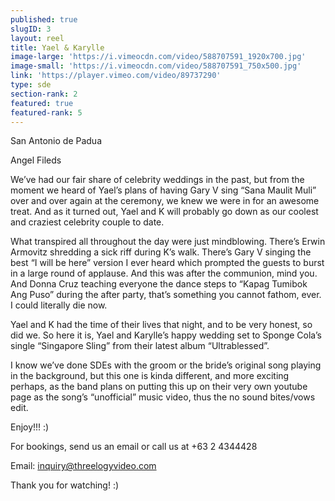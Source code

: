 ```yaml
---
published: true
slugID: 3
layout: reel
title: Yael & Karylle
image-large: 'https://i.vimeocdn.com/video/588707591_1920x700.jpg'
image-small: 'https://i.vimeocdn.com/video/588707591_750x500.jpg'
link: 'https://player.vimeo.com/video/89737290'
type: sde
section-rank: 2
featured: true
featured-rank: 5
---
```

San Antonio de Padua

Angel Fileds

We’ve had our fair share of celebrity weddings in the past, but from the moment we heard of Yael’s plans of having Gary V sing “Sana Maulit Muli” over and over again at the ceremony, we knew we were in for an awesome treat. And as it turned out, Yael and K will probably go down as our coolest and craziest celebrity couple to date.

What transpired all throughout the day were just mindblowing. There’s Erwin Armovitz shredding a sick riff during K’s walk. There’s Gary V singing the best “I will be here” version I ever heard which prompted the guests to burst in a large round of applause. And this was after the communion, mind you. And Donna Cruz teaching everyone the dance steps to “Kapag Tumibok Ang Puso” during the after party, that’s something you cannot fathom, ever. I could literally die now.

Yael and K had the time of their lives that night, and to be very honest, so did we. So here it is, Yael and Karylle’s happy wedding set to Sponge Cola’s single “Singapore Sling” from their latest album “Ultrablessed”.

I know we’ve done SDEs with the groom or the bride’s original song playing in the background, but this one is kinda different, and more exciting perhaps, as the band plans on putting this up on their very own youtube page as the song’s “unofficial” music video, thus the no sound bites/vows edit.

Enjoy!!! :)

For bookings, send us an email or call us at +63 2 4344428 

Email: inquiry@threelogyvideo.com

Thank you for watching! :)
